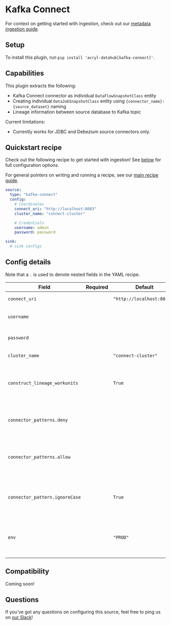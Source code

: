 # Kafka Connect

For context on getting started with ingestion, check out our [metadata ingestion guide](../README.md).

## Setup

To install this plugin, run `pip install 'acryl-datahub[kafka-connect]'`.

## Capabilities

This plugin extracts the following:

- Kafka Connect connector as individual `DataFlowSnapshotClass` entity
- Creating individual `DataJobSnapshotClass` entity using `{connector_name}:{source_dataset}` naming
- Lineage information between source database to Kafka topic

Current limitations:

- Currently works for JDBC and Debezium source connectors only.

## Quickstart recipe

Check out the following recipe to get started with ingestion! See [below](#config-details) for full configuration options.

For general pointers on writing and running a recipe, see our [main recipe guide](../README.md#recipes).

```yml
source:
  type: "kafka-connect"
  config:
    # Coordinates
    connect_uri: "http://localhost:8083"
    cluster_name: "connect-cluster"

    # Credentials
    username: admin
    password: password

sink:
  # sink configs
```

## Config details

Note that a `.` is used to denote nested fields in the YAML recipe.

| Field                      | Required | Default                    | Description                                             |
| -------------------------- | -------- | -------------------------- | ------------------------------------------------------- |
| `connect_uri`              |          | `"http://localhost:8083/"` | URI to connect to.                                      |
| `username`                 |          |                            | Kafka Connect username.                                 |
| `password`                 |          |                            | Kafka Connect password.                                 |
| `cluster_name`             |          | `"connect-cluster"`        | Cluster to ingest from.                                 |
| `construct_lineage_workunits`    |    | `True`                     | Whether to create the input and output Dataset entities |
| `connector_patterns.deny`  |          |                            | List of regex patterns for connectors to include in ingestion.   |
| `connector_patterns.allow` |          |                            | List of regex patterns for connectors to exclude from ingestion. |
| `connector_pattern.ignoreCase`  |     | `True`      | Whether to ignore case sensitivity during pattern matching.            |
| `env`                      |          | `"PROD"`                   | Environment to use in namespace when constructing URNs. |

## Compatibility

Coming soon!

## Questions

If you've got any questions on configuring this source, feel free to ping us on [our Slack](https://slack.datahubproject.io/)!
